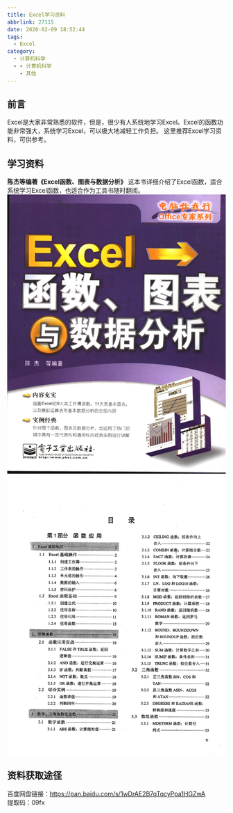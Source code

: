 ```yaml
---
title: Excel学习资料
abbrlink: 27115
date: 2020-02-09 18:52:44
tags:
  - Excel
category:
  - 计算机科学
  - - 计算机科学
    - 其他
---
```

## 前言  
Excel是大家非常熟悉的软件，但是，很少有人系统地学习Excel。Excel的函数功能非常强大，系统学习Excel，可以极大地减轻工作负担。
这里推荐Excel学习资料，可供参考。

## 学习资料  
**陈杰等编著《Excel函数、图表与数据分析》**
这本书详细介绍了Excel函数，适合系统学习Excel函数，也适合作为工具书随时翻阅。
![封面](Excel学习资料/1.jpg)
![目录1](Excel学习资料/2.jpg)

## 资料获取途径
百度网盘链接：https://pan.baidu.com/s/1wDrAE2B7qTqcyPpa1HGZwA   
提取码：09fx   
